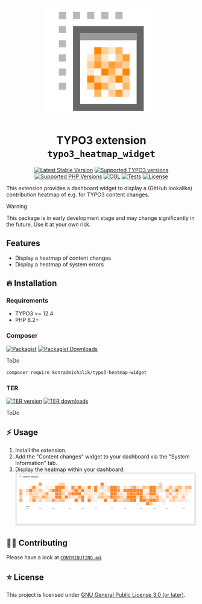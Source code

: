<div align="center">

![Extension icon](Resources/Public/Icons/Extension.png)

# TYPO3 extension `typo3_heatmap_widget`

[![Latest Stable Version](https://typo3-badges.dev/badge/typo3_heatmap_widget/version/shields.svg)](https://extensions.typo3.org/extension/typo3_heatmap_widget)
[![Supported TYPO3 versions](https://typo3-badges.dev/badge/typo3_heatmap_widget/typo3/shields.svg)](https://extensions.typo3.org/extension/typo3_heatmap_widget)
[![Supported PHP Versions](https://img.shields.io/packagist/dependency-v/konradmichalik/typo3-heatmap-widget/php?logo=php)](https://packagist.org/packages/konradmichalik/typo3-heatmap-widget)
[![CGL](https://img.shields.io/github/actions/workflow/status/jackd248/typo3-heatmap-widget/cgl.yml?label=cgl&logo=github)](https://github.com/jackd248/typo3-heatmap-widget/actions/workflows/cgl.yml)
[![Tests](https://img.shields.io/github/actions/workflow/status/jackd248/typo3-heatmap-widget/tests.yml?label=tests&logo=github)](https://github.com/jackd248/typo3-heatmap-widget/actions/workflows/tests.yml)
[![License](https://poser.pugx.org/konradmichalik/typo3-heatmap-widget/license)](LICENSE.md)

</div>

This extension provides a dashboard widget to display a (GitHub lookalike) contribution heatmap of e.g. for TYPO3 content changes.

> [!warning]
> This package is in early development stage and may change significantly in the future. Use it at your own risk.

## Features
* Display a heatmap of content changes
* Display a heatmap of system errors

## 🔥 Installation

### Requirements

* TYPO3 >= 12.4
* PHP 8.2+

### Composer

[![Packagist](https://img.shields.io/packagist/v/konradmichalik/typo3-heatmap-widget?label=version&logo=packagist)](https://packagist.org/packages/konradmichalik/typo3-heatmap-widget)
[![Packagist Downloads](https://img.shields.io/packagist/dt/konradmichalik/typo3-heatmap-widget?color=brightgreen)](https://packagist.org/packages/konradmichalik/typo3-heatmap-widget)

ToDo

``` bash
composer require konradmichalik/typo3-heatmap-widget
```

### TER

[![TER version](https://typo3-badges.dev/badge/typo3_heatmap_widget/version/shields.svg)](https://extensions.typo3.org/extension/typo3_heatmap_widget)
[![TER downloads](https://typo3-badges.dev/badge/typo3_heatmap_widget/downloads/shields.svg)](https://extensions.typo3.org/extension/typo3_heatmap_widget)

ToDo

## ⚡ Usage

1. Install the extension.
2. Add the "Content changes" widget to your dashboard via the "System Information" tab.
3. Display the heatmap within your dashboard.
![Show widget in the dashboard](Documentation/Images/widget.png "Show widget in the dashboard")


## 🧑‍💻 Contributing

Please have a look at [`CONTRIBUTING.md`](CONTRIBUTING.md).

## ⭐ License

This project is licensed under [GNU General Public License 3.0 (or later)](LICENSE).